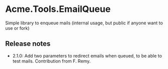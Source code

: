 # Acme.Tools.EmailQueue
Simple library to enqueue mails (internal usage, but public if anyone want to use or fork)

## Release notes
* 2.1.0: Add two parameters to redirect emails when queued, to be able to test mails. Contribution from F. Remy.